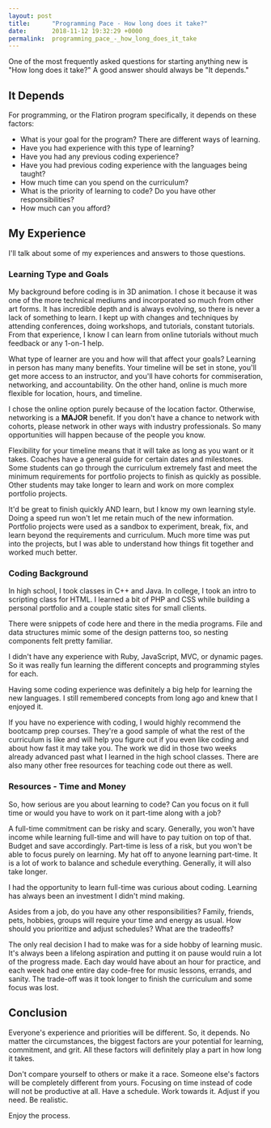 ```yaml
---
layout: post
title:      "Programming Pace - How long does it take?"
date:       2018-11-12 19:32:29 +0000
permalink:  programming_pace_-_how_long_does_it_take
---
```



One of the most frequently asked questions for starting anything new is "How long does it take?" A good answer should always be "It depends."

<!--more-->

## It Depends
For programming, or the Flatiron program specifically, it depends on these factors:
* What is your goal for the program? There are different ways of learning.
* Have you had experience with this type of learning?
* Have you had any previous coding experience?
* Have you had previous coding experience with the languages being taught?
* How much time can you spend on the curriculum?
* What is the priority of learning to code? Do you have other responsibilities?
* How much can you afford?

## My Experience
I'll talk about some of my experiences and answers to those questions.

### Learning Type and Goals
My background before coding is in 3D animation. I chose it because it was one of the more technical mediums and incorporated so much from other art forms. It has incredible depth and is always evolving, so there is never a lack of something to learn. I kept up with changes and techniques by attending conferences, doing workshops, and tutorials, constant tutorials. From that experience, I know I can learn from online tutorials without much feedback or any 1-on-1 help.

What type of learner are you and how will that affect your goals? Learning in person has many many benefits. Your timeline will be set in stone, you'll get more access to an instructor, and you'll have cohorts for commiseration, networking, and accountability. On the other hand, online is much more flexible for location, hours, and timeline.

I chose the online option purely because of the location factor. Otherwise, networking is a **MAJOR** benefit. If you don't have a chance to network with cohorts, please network in other ways with industry professionals. So many opportunities will happen because of the people you know.

Flexibility for your timeline means that it will take as long as you want or it takes. Coaches have a general guide for certain dates and milestones. Some students can go through the curriculum extremely fast and meet the minimum requirements for portfolio projects to finish as quickly as possible. Other students may take longer to learn and work on more complex portfolio projects.

It'd be great to finish quickly AND learn, but I know my own learning style. Doing a speed run won't let me retain much of the new information. Portfolio projects were used as a sandbox to experiment, break, fix, and learn beyond the requirements and curriculum. Much more time was put into the projects, but I was able to understand how things fit together and worked much better.

### Coding Background
In high school, I took classes in C++ and Java. In college, I took an intro to scripting class for HTML. I learned a bit of PHP and CSS while building a personal portfolio and a couple static sites for small clients.

There were snippets of code here and there in the media programs. File and data structures mimic some of the design patterns too, so nesting components felt pretty familiar.

I didn't have any experience with Ruby, JavaScript, MVC, or dynamic pages. So it was really fun learning the different concepts and programming styles for each. 

Having some coding experience was definitely a big help for learning the new languages. I still remembered concepts from long ago and knew that I enjoyed it. 

If you have no experience with coding, I would highly recommend the bootcamp prep courses. They're a good sample of what the rest of the curriculum is like and will help you figure out if you even like coding and about how fast it may take you. The work we did in those two weeks already advanced past what I learned in the high school classes. There are also many other free resources for teaching code out there as well.

### Resources - Time and Money
So, how serious are you about learning to code? Can you focus on it full time or would you have to work on it part-time along with a job?

A full-time commitment can be risky and scary. Generally, you won't have income while learning full-time and will have to pay tuition on top of that. Budget and save accordingly. Part-time is less of a risk, but you won't be able to focus purely on learning. My hat off to anyone learning part-time. It is a lot of work to balance and schedule everything. Generally, it will also take longer.

I had the opportunity to learn full-time was curious about coding. Learning has always been an investment I didn't mind making.

Asides from a job, do you have any other responsibilities? Family, friends, pets, hobbies, groups will require your time and energy as usual. How should you prioritize and adjust schedules? What are the tradeoffs?

The only real decision I had to make was for a side hobby of learning music. It's always been a lifelong aspiration and putting it on pause would ruin a lot of the progress made. Each day would have about an hour for practice, and each week had one entire day code-free for music lessons, errands, and sanity. The trade-off was it took longer to finish the curriculum and some focus was lost.

## Conclusion
Everyone's experience and priorities will be different. So, it depends. No matter the circumstances, the biggest factors are your potential for learning, commitment, and grit. All these factors will definitely play a part in how long it takes.

Don't compare yourself to others or make it a race. Someone else's factors will be completely different from yours. Focusing on time instead of code will not be productive at all. Have a schedule. Work towards it. Adjust if you need. Be realistic.

Enjoy the process.


